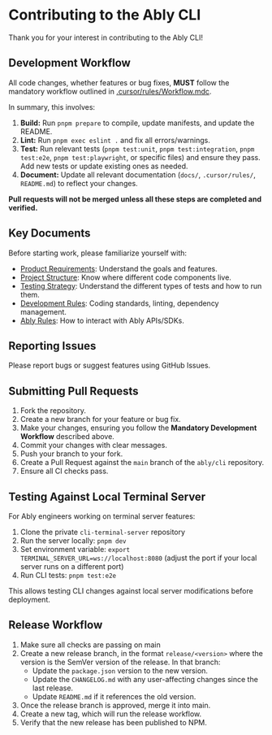 # Contributing to the Ably CLI

Thank you for your interest in contributing to the Ably CLI!

## Development Workflow

All code changes, whether features or bug fixes, **MUST** follow the mandatory workflow outlined in [.cursor/rules/Workflow.mdc](mdc:.cursor/rules/Workflow.mdc).

In summary, this involves:

1.  **Build:** Run `pnpm prepare` to compile, update manifests, and update the README.
2.  **Lint:** Run `pnpm exec eslint .` and fix all errors/warnings.
3.  **Test:** Run relevant tests (`pnpm test:unit`, `pnpm test:integration`, `pnpm test:e2e`, `pnpm test:playwright`, or specific files) and ensure they pass. Add new tests or update existing ones as needed.
4.  **Document:** Update all relevant documentation (`docs/`, `.cursor/rules/`, `README.md`) to reflect your changes.

**Pull requests will not be merged unless all these steps are completed and verified.**

## Key Documents

Before starting work, please familiarize yourself with:

*   [Product Requirements](./docs/Product-Requirements.md): Understand the goals and features.
*   [Project Structure](./docs/Project-Structure.md): Know where different code components live.
*   [Testing Strategy](./docs/Testing.md): Understand the different types of tests and how to run them.
*   [Development Rules](mdc:.cursor/rules/Development.mdc): Coding standards, linting, dependency management.
*   [Ably Rules](mdc:.cursor/rules/Ably.mdc): How to interact with Ably APIs/SDKs.

## Reporting Issues

Please report bugs or suggest features using GitHub Issues.

## Submitting Pull Requests

1.  Fork the repository.
2.  Create a new branch for your feature or bug fix.
3.  Make your changes, ensuring you follow the **Mandatory Development Workflow** described above.
4.  Commit your changes with clear messages.
5.  Push your branch to your fork.
6.  Create a Pull Request against the `main` branch of the `ably/cli` repository.
7.  Ensure all CI checks pass.

## Testing Against Local Terminal Server

For Ably engineers working on terminal server features:

1. Clone the private `cli-terminal-server` repository
2. Run the server locally: `pnpm dev`
3. Set environment variable: `export TERMINAL_SERVER_URL=ws://localhost:8080` (adjust the port if your local server runs on a different port)
4. Run CLI tests: `pnpm test:e2e`

This allows testing CLI changes against local server modifications before deployment.

## Release Workflow

1. Make sure all checks are passing on main
2. Create a new release branch, in the format `release/<version>` where the version is the SemVer version of the release. In that branch:
    - Update the `package.json` version to the new version.
    - Update the `CHANGELOG.md` with any user-affecting changes since the last release.
    - Update `README.md` if it references the old version.
3. Once the release branch is approved, merge it into main.
4. Create a new tag, which will run the release workflow.
5. Verify that the new release has been published to NPM.
